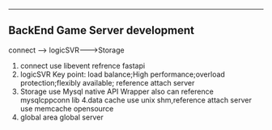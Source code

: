 ------------------------------------
BackEnd Game Server development
-------------------------------------

connect --> logicSVR--->Storage

1. connect
	use libevent
	refrence fastapi
2. logicSVR
	Key point: load balance;High performance;overload protection;flexibly available;
	reference attach server
3. Storage
	use Mysql native API Wrapper
	also can reference  mysqlcppconn lib
4.data cache 
	use unix shm,reference attach server
	use memcache opensource
5. global area global server
